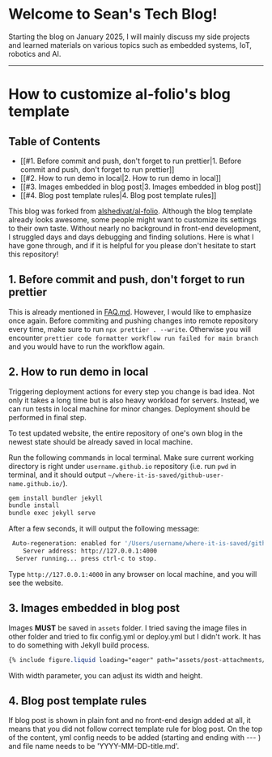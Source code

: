 # Welcome to Sean's Tech Blog!

Starting the blog on January 2025, I will mainly discuss my side projects and learned materials on various topics such as embedded systems, IoT, robotics and AI.

---

# How to customize al-folio's blog template


## Table of Contents
- [[#1. Before commit and push, don't forget to run prettier|1. Before commit and push, don't forget to run prettier]]
- [[#2. How to run demo in local|2. How to run demo in local]]
- [[#3. Images embedded in blog post|3. Images embedded in blog post]]
- [[#4. Blog post template rules|4. Blog post template rules]]

This blog was forked from [alshedivat/al-folio](https://github.com/alshedivat/al-folio). Although the blog template already looks awesome, some people might want to customize its settings to their own taste. Without nearly no background in front-end development, I struggled days and days debugging and finding solutions. Here is what I have gone through, and if it is helpful for you please don't hesitate to start this repository!

## 1. Before commit and push, don't forget to run prettier

This is already mentioned in [FAQ.md](https://github.com/alshedivat/al-folio/blob/main/FAQ.md). However, I would like to emphasize once again.
Before commiting and pushing changes into remote repository every time, make sure to run `npx prettier . --write`. Otherwise you will encounter `prettier code formatter workflow run failed for main branch` and you would have to run the workflow again.

## 2. How to run demo in local

Triggering deployment actions for every step you change is bad idea. Not only it takes a long time but is also heavy workload for servers. Instead, we can run tests in local machine for minor changes. Deployment should be performed in final step.

To test updated website, the entire repository of one's own blog in the newest state should be already saved in local machine.

Run the following commands in local terminal. Make sure current working directory is right under `username.github.io` repository (i.e. run `pwd` in terminal, and it should output `~/where-it-is-saved/github-user-name.github.io/`).

```bash
gem install bundler jekyll
bundle install
bundle exec jekyll serve
```

After a few seconds, it will output the following message:

```bash
 Auto-regeneration: enabled for '/Users/username/where-it-is-saved/github-user-name.github.io'
    Server address: http://127.0.0.1:4000
  Server running... press ctrl-c to stop.
```

Type `http://127.0.0.1:4000` in any browser on local machine, and you will see the website.

## 3. Images embedded in blog post

Images **MUST** be saved in `assets` folder. I tried saving the image files in other folder and tried to fix config.yml or deploy.yml but I didn't work. It has to do something with Jekyll build process.

```css
{% include figure.liquid loading="eager" path="assets/post-attachments/single_thread1.png" class="img-fluid rounded z-depth-1" width="500px" %}
```

With width parameter, you can adjust its width and height.

## 4. Blog post template rules

If blog post is shown in plain font and no front-end design added at all, it means that you did not follow correct template rule for blog post. On the top of the content, yml config needs to be added (starting and ending with --- ) and file name needs to be 'YYYY-MM-DD-title.md'.
